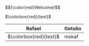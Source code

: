 <p> $${\color{red}Welcome}$$ </p>
<p> $\colorbox{red}{text}$ </p>

| Rafael | Getulio |
|  ------|  -------|
|  $\colorbox{red}{text}$   |  mskaf  |
